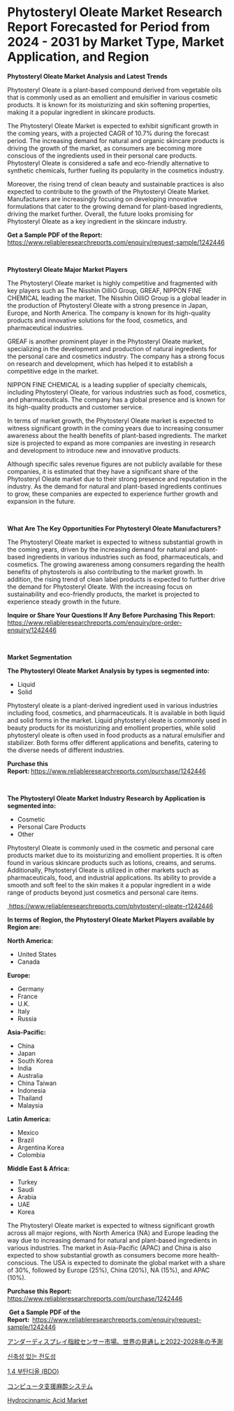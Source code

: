 <p><h1>Phytosteryl Oleate Market Research Report Forecasted for Period from 2024 -  2031 by Market Type, Market Application, and Region</h1></p><p><strong>Phytosteryl Oleate Market Analysis and Latest Trends</strong></p>
<p><p>Phytosteryl Oleate is a plant-based compound derived from vegetable oils that is commonly used as an emollient and emulsifier in various cosmetic products. It is known for its moisturizing and skin softening properties, making it a popular ingredient in skincare products.</p><p>The Phytosteryl Oleate Market is expected to exhibit significant growth in the coming years, with a projected CAGR of 10.7% during the forecast period. The increasing demand for natural and organic skincare products is driving the growth of the market, as consumers are becoming more conscious of the ingredients used in their personal care products. Phytosteryl Oleate is considered a safe and eco-friendly alternative to synthetic chemicals, further fueling its popularity in the cosmetics industry.</p><p>Moreover, the rising trend of clean beauty and sustainable practices is also expected to contribute to the growth of the Phytosteryl Oleate Market. Manufacturers are increasingly focusing on developing innovative formulations that cater to the growing demand for plant-based ingredients, driving the market further. Overall, the future looks promising for Phytosteryl Oleate as a key ingredient in the skincare industry.</p></p>
<p><strong>Get a Sample PDF of the Report:&nbsp;</strong> <a href="https://www.reliableresearchreports.com/enquiry/request-sample/1242446">https://www.reliableresearchreports.com/enquiry/request-sample/1242446</a></p>
<p>&nbsp;</p>
<p><strong>Phytosteryl Oleate Major Market Players</strong></p>
<p><p>The Phytosteryl Oleate market is highly competitive and fragmented with key players such as The Nisshin OilliO Group, GREAF, NIPPON FINE CHEMICAL leading the market. The Nisshin OilliO Group is a global leader in the production of Phytosteryl Oleate with a strong presence in Japan, Europe, and North America. The company is known for its high-quality products and innovative solutions for the food, cosmetics, and pharmaceutical industries.</p><p>GREAF is another prominent player in the Phytosteryl Oleate market, specializing in the development and production of natural ingredients for the personal care and cosmetics industry. The company has a strong focus on research and development, which has helped it to establish a competitive edge in the market.</p><p>NIPPON FINE CHEMICAL is a leading supplier of specialty chemicals, including Phytosteryl Oleate, for various industries such as food, cosmetics, and pharmaceuticals. The company has a global presence and is known for its high-quality products and customer service.</p><p>In terms of market growth, the Phytosteryl Oleate market is expected to witness significant growth in the coming years due to increasing consumer awareness about the health benefits of plant-based ingredients. The market size is projected to expand as more companies are investing in research and development to introduce new and innovative products.</p><p>Although specific sales revenue figures are not publicly available for these companies, it is estimated that they have a significant share of the Phytosteryl Oleate market due to their strong presence and reputation in the industry. As the demand for natural and plant-based ingredients continues to grow, these companies are expected to experience further growth and expansion in the future.</p></p>
<p>&nbsp;</p>
<p><strong>What Are The Key Opportunities For Phytosteryl Oleate Manufacturers?</strong></p>
<p><p>The Phytosteryl Oleate market is expected to witness substantial growth in the coming years, driven by the increasing demand for natural and plant-based ingredients in various industries such as food, pharmaceuticals, and cosmetics. The growing awareness among consumers regarding the health benefits of phytosterols is also contributing to the market growth. In addition, the rising trend of clean label products is expected to further drive the demand for Phytosteryl Oleate. With the increasing focus on sustainability and eco-friendly products, the market is projected to experience steady growth in the future.</p></p>
<p><strong>Inquire or Share Your Questions If Any Before Purchasing This Report:</strong> <a href="https://www.reliableresearchreports.com/enquiry/pre-order-enquiry/1242446">https://www.reliableresearchreports.com/enquiry/pre-order-enquiry/1242446</a></p>
<p>&nbsp;</p>
<p><strong>Market Segmentation</strong></p>
<p><strong>The Phytosteryl Oleate Market Analysis by types is segmented into:</strong></p>
<p><ul><li>Liquid</li><li>Solid</li></ul></p>
<p><p>Phytosteryl oleate is a plant-derived ingredient used in various industries including food, cosmetics, and pharmaceuticals. It is available in both liquid and solid forms in the market. Liquid phytosteryl oleate is commonly used in beauty products for its moisturizing and emollient properties, while solid phytosteryl oleate is often used in food products as a natural emulsifier and stabilizer. Both forms offer different applications and benefits, catering to the diverse needs of different industries.</p></p>
<p><strong>Purchase this Report:&nbsp;</strong><a href="https://www.reliableresearchreports.com/purchase/1242446">https://www.reliableresearchreports.com/purchase/1242446</a></p>
<p>&nbsp;</p>
<p><strong>The Phytosteryl Oleate Market Industry Research by Application is segmented into:</strong></p>
<p><ul><li>Cosmetic</li><li>Personal Care Products</li><li>Other</li></ul></p>
<p><p>Phytosteryl Oleate is commonly used in the cosmetic and personal care products market due to its moisturizing and emollient properties. It is often found in various skincare products such as lotions, creams, and serums. Additionally, Phytosteryl Oleate is utilized in other markets such as pharmaceuticals, food, and industrial applications. Its ability to provide a smooth and soft feel to the skin makes it a popular ingredient in a wide range of products beyond just cosmetics and personal care items.</p></p>
<p><a href="https://www.reliableresearchreports.com/phytosteryl-oleate-r1242446">&nbsp;https://www.reliableresearchreports.com/phytosteryl-oleate-r1242446</a></p>
<p><strong>In terms of Region, the Phytosteryl Oleate Market Players available by Region are:</strong></p>
<p>
    <p> <strong> North America: </strong>
        <ul>
            <li>United States</li>
            <li>Canada</li>
        </ul>
        </p> 
    <p> <strong> Europe: </strong>
        <ul>
            <li>Germany</li>
            <li>France</li>
            <li>U.K.</li>
            <li>Italy</li>
            <li>Russia</li>
        </ul>
        </p> 
    <p> <strong> Asia-Pacific: </strong>
        <ul>
            <li>China</li>
            <li>Japan</li>
            <li>South Korea</li>
            <li>India</li>
            <li>Australia</li>
            <li>China Taiwan</li>
            <li>Indonesia</li>
            <li>Thailand</li>
            <li>Malaysia</li>
        </ul>
        </p> 
    <p> <strong> Latin America: </strong>
        <ul>
            <li>Mexico</li>
            <li>Brazil</li>
            <li>Argentina Korea</li>
            <li>Colombia</li>
        </ul>
        </p> 
    <p> <strong> Middle East & Africa: </strong>
        <ul>
            <li>Turkey</li>
            <li>Saudi</li>
            <li>Arabia</li>
            <li>UAE</li>
            <li>Korea</li>
        </ul>
    </p>
    </p>
<p><p>The Phytosteryl Oleate market is expected to witness significant growth across all major regions, with North America (NA) and Europe leading the way due to increasing demand for natural and plant-based ingredients in various industries. The market in Asia-Pacific (APAC) and China is also expected to show substantial growth as consumers become more health-conscious. The USA is expected to dominate the global market with a share of 30%, followed by Europe (25%), China (20%), NA (15%), and APAC (10%).</p></p>
<p><strong>Purchase this Report: </strong><a href="https://www.reliableresearchreports.com/purchase/1242446">https://www.reliableresearchreports.com/purchase/1242446</a></p>
<p>&nbsp;<strong>Get a Sample PDF of the Report:&nbsp;&nbsp;</strong><a href="https://www.reliableresearchreports.com/enquiry/request-sample/1242446">https://www.reliableresearchreports.com/enquiry/request-sample/1242446</a></p>
<p><strong></strong></p>
<p><p><a href="https://medium.com/@hrhzhypq19/%E3%82%A2%E3%83%B3%E3%83%80%E3%83%BC%E3%83%87%E3%82%A3%E3%82%B9%E3%83%97%E3%83%AC%E3%82%A4%E3%81%AE%E6%8C%87%E7%B4%8B%E3%82%BB%E3%83%B3%E3%82%B5%E3%83%BC%E5%B8%82%E5%A0%B4%E3%81%AE%E6%B4%9E%E5%AF%9F-%E3%82%B0%E3%83%AD%E3%83%BC%E3%83%90%E3%83%AB%E3%81%AA%E5%B1%95%E6%9C%9B-%E3%81%8A%E3%82%88%E3%81%B32022%E5%B9%B4%E3%81%8B%E3%82%892028%E5%B9%B4%E3%81%BE%E3%81%A7%E3%81%AE%E4%BA%88%E6%B8%AC-%E5%B8%82%E5%A0%B4%E3%81%AE%E8%B2%A1%E5%8B%99%E7%8A%B6%E6%B3%81-%E5%B8%82%E5%A0%B4%E8%A6%8F%E6%A8%A1-%E3%81%8A%E3%82%88%E3%81%B32031%E5%B9%B4%E3%81%BE%E3%81%A7%E3%81%AE%E5%8F%8E%E7%9B%8A%E5%88%86%E6%9E%90-db6a73fd8968">アンダーディスプレイ指紋センサー市場、世界の見通しと2022-2028年の予測</a></p><p><a href="https://medium.com/@cloydrenner/%EA%B8%80%EB%A1%9C%EB%B2%8C-%EC%8B%A0%EC%B6%95%EC%84%B1-%EC%9E%88%EB%8A%94-%EC%A0%84%EB%8F%84%EC%84%B1-%EC%8B%9C%EC%9E%A5%EC%9D%80-2024%EB%85%84%EB%B6%80%ED%84%B0-2031%EB%85%84%EA%B9%8C%EC%A7%80%EC%9D%98-%EA%B8%B0%EA%B0%84%EC%97%90-%EC%9D%98-cagr%EB%A1%9C-%EC%84%B1%EC%9E%A5%ED%95%A0-%EA%B2%83%EC%9C%BC%EB%A1%9C-%EC%98%88%EC%83%81%EB%90%A9%EB%8B%88%EB%8B%A4-3122be073f83">신축성 있는 전도성</a></p><p><a href="https://medium.com/@cloydrenner/1-4-%EB%B6%80%ED%83%84%EB%94%94%EC%98%AC-bdo-%EC%8B%9C%EC%9E%A5-2024%EB%85%84%EB%B6%80%ED%84%B0-2031%EB%85%84%EA%B9%8C%EC%A7%80%EC%9D%98-%EC%82%B0%EC%97%85-%EB%8F%99%ED%96%A5%EA%B3%BC-%EC%98%88%EC%B8%A1-d6fef0d6e133">1,4 부탄디올 (BDO)</a></p><p><a href="https://github.com/mohamedbakry57/Market-Research-Report-List-4/blob/main/1184874134548.md">コンピュータ支援麻酔システム</a></p><p><a href="https://github.com/marthawweekle/Market-Research-Report-List-1/blob/main/hydrocinnamic-acid-market.md">Hydrocinnamic Acid Market</a></p></p>